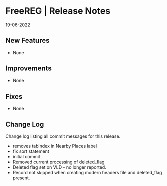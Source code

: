 __FreeREG | Release Notes__
  =======================
  19-06-2022

  __New Features__
  ----------------

  * None


  __Improvements__
  ----------------

  * None


  __Fixes__
  ---------

  * None


  __Change Log__
  ----------------

  Change log listing all commit messages for this release.


  * removes tabindex in Nearby Places label
* fix sort statement
* initial commit
* Removed current processing of deleted_flag
* Deleted flag set on VLD - no longer reported.
* Record not skipped when creating modern headers file and deleted_flag present.

  
